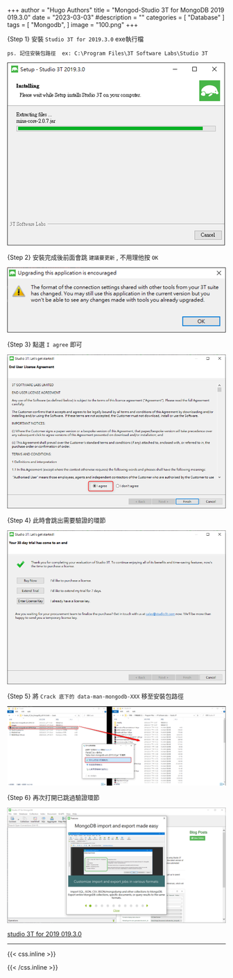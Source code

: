 +++
author = "Hugo Authors"
title = "Mongod-Studio 3T for MongoDB 2019 019.3.0"
date = "2023-03-03"
#description = ""
categories = [
    "Database"
]
tags = [
    "Mongodb",
]
image = "100.png"
+++

{Step 1} 安裝 `Studio 3T for 2019.3.0` exe執行檔

    ps. 記住安裝包路徑  ex: C:\Program Files\3T Software Labs\Studio 3T

![](301.png)

{Step 2} 安裝完成後前面會跳 `建議要更新` , 不用理他按 `OK`

![](306.png)

{Step 3} 點選 `I agree` 即可

![](302.png)

{Step 4} 此時會跳出需要驗證的環節

![](303.png)

{Step 5} 將 `Crack 底下的 data-man-mongodb-XXX` 移至安裝包路徑

![](304.png)

{Step 6} 再次打開已跳過驗證環節

![](305.png)

[studio 3T for 2019 019.3.0](https://pesktop.com/en/windows/studio-3t-for-mongodb-2019)

***

{{< css.inline >}}
<style>
.emojify {
	font-family: Apple Color Emoji, Segoe UI Emoji, NotoColorEmoji, Segoe UI Symbol, Android Emoji, EmojiSymbols;
	font-size: 2rem;
	vertical-align: middle;
}
@media screen and (max-width:650px) {
  .nowrap {
    display: block;
    margin: 25px 0;
  }
}
</style>
{{< /css.inline >}}
